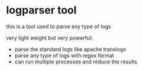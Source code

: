 # logparser tool

this is a tool used to parse any type of logs

very light weight but very powerful:
* parse the standard logs like apache translogs
* parse any type of logs with regex format
* can run multiple processes and reduce the results
